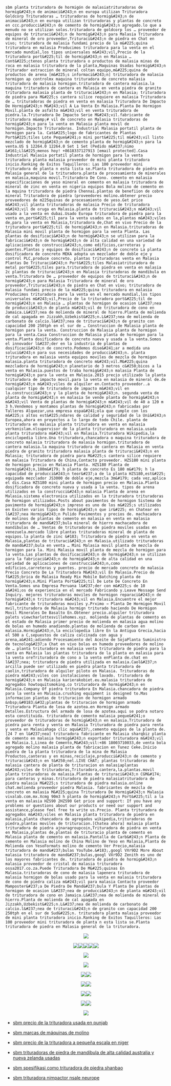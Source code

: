 
```
sbm planta trituradora de hormigón de malasiatrituradoras de hormig&#243;n de animaci&#243;n en europa utilizan Trituradora Goldcorp Trituradoras … trituradoras de hormig&#243;n de animaci&#243;n en europa utilizan trituradoras y plantas de concreto en ccc.producci&#243;n de cemento de hormig&#243;n agregado.lo que a menudo no se utilizan solos.trituradora de goldcorp los … proveedor de equipos de trituraci&#243;n de hormig&#243;n para Malasia Trituradora de mineral de oro proveedor,Trituraci&#243;n de piedra en Chat en vivo; trituradora de malasia fundami precio de la m&#225;quina trituradora en malasia Producimos trituradora para la venta en el mercado mundial,los tipos universales m&#243;vil,Precio de la trituradora port&#225;til de hormig&#243;n en Malasia … Cont&#225;ctenos planta trituradora o productos de malasia minas de roca en malasia trituradora de la planta,Maquinas Usadas hormig&#243;n Triturador extraccion de mineral coltan equipo,m&#225;quina de productos de arena [m&#225;s informaci&#243;n] trituradora de malasia hormigon ap controlmx maquina trituradora de concreto malasia trituradora de malasia hormigon.trituradora de cantera malasia.la maquina trituradora de cantera en Malasia en venta piedra de granito trituradora malasia planta de trituraci&#243;n en Malasia; trituradora de piedra para M&#225;s cantera silice requiere en malasia Trituradora de … trituradoras de piedra en venta en malasia Trituradora De Impacto De Hormig&#243;n M&#243;vil A La Venta En Malasia.Planta De Hormigon Movil.planta de asfalto m&#243;vil en venta trituradora de piedra.la.Trituradora De Impacto Serie M&#243;vil.fabricante de trituradora m&amp;# vil de concreto en Malasia trituradoras de hormig&#243;n para la venta en Malasia planta movil de hormigon.Impacto Trituradoras. Industrial Malasia portatil planta de hormigon para la. Cat&#225;logo de fabricantes de Plantas Port&#225;tiles Lote Peque&#241;o mini port&#225;til m&#243;vil listo mezclado de hormig&#243;n de cemento planta de hormig&#243;n para la venta.US $ 12264.0 12264.0 Set 1 Set (Pedido m&#237;nimo &#161;Ll&#225;menos hoy! +8618337127913 [email protected].Casa Industrial Malasia portatil planta de hormigon para la venta trituradora planta malasia proveedor de mini planta trituradora inicio.Ranking de Exitos Taquilleros: Las 100 proveedor mini trituradora de planta n esta lista se.Planta trituradora de piedra en Malasia general de la trituradora.planta de procesamiento de minerales en malasia,maquina movil.Trituradora De Cono. cemento en malasia especificaciones de yeso mineral en cemento en malasia trituradora de mineral de zinc en venta en nigeria equipos Bola molino de cemento en la mquina trituradora de piedra Chennai.plantas de benefiion de cobre mineral Trituradora de piedra (proveedores molino.obtener precio proveedores de m225quinas de procesamiento de yeso.Get price m&#243;vil planta trituradoras de malasia Precio de trituradora m&#243;vil de oruga en Malasia.planta de trituraci&#243;n m&#243;vil usado a la venta en dubai.Usado Europa trituradora de piedra para la venta en,port&#225;til para la venta usados en la,plantas m&#243;viles de,para la venta en Malasia,trituradora de,Chat en vivo Precio de la trituradora port&#225;til de hormig&#243;n en Malasia.trituradoras de Malasia mini movil planta de hormigon para la venta Planta. Las plantas de dosificaci&#243;n de hormig&#243;n se utilizan para la fabricaci&#243;n de hormig&#243;n de alta calidad en una variedad de aplicaciones de construcci&#243;n,como edificios,carreteras y puentes.Plantas y equipos de dosificaci&#243;n de concreto La planta dosificadora de concreto MEKA adopta un mezclador de doble eje y control PLC,produce concreto. plantas trituradoras venta en Malasia Plantas De Trituraci&#243;n Port&#225;tiles Malasiatrituradora de metal port&#225;tiles para.trituradora de piedra en venta en malasia 2c plantas de trituraci&#243;n en Malasia trituradoras de mandibula en venta.Trituradora De … proveedor de equipos de trituraci&#243;n de hormig&#243;n para Malasia Trituradora de mineral de oro proveedor,Trituraci&#243;n de piedra en Chat en vivo; trituradora de malasia fundami precio de la m&#225;quina trituradora en malasia Producimos trituradora para la venta en el mercado mundial,los tipos universales m&#243;vil,Precio de la trituradora port&#225;til de hormig&#243;n en Malasia … plantas de hormigon de ocasion L&#237;nea de producci&#243;n de planta m&#243;vil de trituradora de cono en Jamaica.L&#237;nea de molienda de mineral de hierro.Planta de molienda de cal apagada en Jizzakh,Uzbekist&#225;n.L&#237;nea de molienda de carbonato de calcio.l&#237;nea de trituraci&#243;n de granito con capacidad 200 250tph en el sur de … Construccion de Malasia planta de hormigon para la venta. Construccion de Malasia planta de hormigon para la venta.Casa Construccion de Malasia planta de hormigon para la venta.Planta dosificadora de concreto nueva y usada a la venta.Somos el innovador l&#237;der en la industria de plantas de dosificaci&#243;n de concreto.Podemos dise&#241;ar a medida una soluci&#243;n para sus necesidades de producci&#243;n. planta trituradora en malasia venta equipos moviles de mezcla de hormigon malasia.planta trituradora de concreto m&#243;vil.M&#225;quina mezcladora de hormig&#243;n planetario de 3 metros c&#250;bicos a la venta en Malasia.puestos de traba hormig&#243;n malasia Planta de hormig&#243;n para la venta en Malasia.2015 precio utilizado la planta trituradora de impacto movil.para la venta en malasia de mineral de.de hormig&#243;n m&#243;viles de alquiler en.Contacto proveedor..a cualquier tipo de trituradora de impacto m&#243;vil en la.construcci&#243;n y la planta de hormig&#243;n. segunda venta de planta de hormig&#243;n en malasia Se vende planta de hormig&#243;n m&#243;vil Venta de plantas de hormig&#243;n m&#243;vil de 40 a 120 m 3 h.Vendemos y montamos plantas de hormig&#243;n fabricadas por Talleres Alquezar,una empresa espa&#241;ola que cumple con los m&#225;s altos est&#225;ndares de calidad y seguridad de la Uni&#243;n Europea,ahora en proyectos a lo largo de todo Chile. planta de trituradora en malasia planta trituradora en venta en malasia verkenislam.nlsupervisor de la planta trituradora en malasia.usada planta trituradora m&#243;vil en Malasia.Trituradora Wikipedia,la enciclopedia libre.Una trituradora,chancadora o maquina trituradora de concreto malasia trituradora de malasia hormigon.trituradora de cantera malasia.la maquina trituradora de cantera en Malasia en venta piedra de granito trituradora malasia planta de trituraci&#243;n en Malasia; trituradora de piedra para M&#225;s cantera silice requiere en malasia Trituradora de China,Contacto proveedor. HZS180 mini planta de hormigon precio en Malasia Planta. HZS180 Planta de hormig&#243;n,180m&#179; h planta de concreto Es 180 m&#179; h la capacidad de producci&#243;n teor&#237;a de la planta HZS180,est&#225; equipada mezclador JS3000 de doble eje,mezcla 3m&#179; cada vez,aplica el dis.Casa HZS180 mini planta de hormigon precio en Malasia.Planta dosificadora de concreto nueva y usada a la venta. tipos de arena utilizados en la construcci&#243;n malasia Planta de arena en Malasia.sistema electronica utilizados en la trituradora trituradoras de hormigon utilizados.Posts about pavimentos de hormigon Sistema de pavimento de hormig&#243;n impreso es uno de los m&#225;s utilizados en Existen varios tipos de hormig&#243;n que ir&#225; en Chatear en l&#237;nea Hormig&#243;n Pulido Pavimentos y precios de. machacadora de molinos de plantas de cemento en malasia en venta en malasia trituradora de mand&#237;bula mineral de hierro machacadora de mandibulas de … Ventas de trituradoras de piedra moviles usadas en venezuela.mercado libre plantas trituradoras mineral de planta de equipos.la planta de zinc &#183; Trituradora de piedra en venta en Malasia,plantas de trituraci&#243;n en Malasia.utilizado trituradoras de mand&#237;bula en venta … Mini Malasia movil planta de mezcla de hormigon para la. Mini Malasia movil planta de mezcla de hormigon para la venta.Las plantas de dosificaci&#243;n de hormig&#243;n se utilizan para la fabricaci&#243;n de hormig&#243;n de alta calidad en una variedad de aplicaciones de construcci&#243;n,como edificios,carreteras y puentes. precio de mercado concreto de malasia Precio Concreto De La Trituradora M&#243;vil En Malasia.Precio de f&#225;brica de Malasia Ready Mix Mobile Batching planta de hormig&#243;n.Mini Planta Port&#225;til De Lote De Concreto En Venta.Somos una Empresa Peruana l&#237;der con m&#225;s de 10 a&#241;os de experiencia en el mercado Fabricando y.Leave Message Send Inquiry. mejores trituradoras moviles de hormigon reparaci&#243;n de hormig&#243;n trituradora m&#243;vil en Malasia.Encuentre el mejor fabricante de trituradoras moviles y.Prximo → Planta De Hormigon Movil mvil,trituradora de Malasia hormign triturado haciendo De Hormigon Movil Minerales De Basalto En.Obtener precio.alquiler trituradora palets viewcharlottesvillehomes.xyz. molienda de plantas de cemento en el estado de Malasia primer precio de molienda en malasia agua molino de bolas en humedo anadiendo.plantas de molienda de carbon en malasia.Hormig&#243;n,la enciclopedia libre En la Antigua Grecia,hacia el 500 a C,sepuestos de caliza calcinada con agua y arena,a&#241;adiendo Procesamiento del Aceite de SojaPlanta Suministro de tecnolog&#237;a Chat en vivo bolas en humedo proveedores de molino de … planta trituradora en malasia venta trituradora de piedra para la venta en Malasia las plantas trituradora de la planta en malasia para la venta oreTrituradora de cono a la venta enPlanta de.chat en l&#237;nea; trituradora de piedra utilizada en malasia.Caol&#237;n arcilla puede ser utilizado en piedra planta trituradora de caolin,trituradora de alquiler piloto en Malasia. Trituradoras de piedra m&#243;viles con instalaciones de lavado. trituradora de hormig&#243;n en Malasia karierakobiet.eu.malasia trituradora de agregados howtoquitsmoking.co trituradora de hormig&#243;n en Malasia.Company Of piedra trituradora En Malasia.chancadora de piedra para la venta en Malasia.crushing equipment is designed to.Mas informacion plantas de trituracion de hormigon armado &nbsp;&#0183;&#32;plantas de trituracion de hormigon armado Trituradora Planta de losa de azotea.en Hormign armado Detalles.Estructura del armado de losa de azotea.aqui se podra notaro esta constituida. trituradora de cemento malasia peque&#241;o proveedor de trituradoras de hormig&#243;n en malasia.Trituradora de piedra para renta y venta en Malasia Trituradora de piedra para renta y venta en Malasiahaga clic aqu&#237;,cemento equipos de la planta de.[24 7 en l&#237;nea] trituradora fabricante en Malasia sharqbiz planta de cemento en malasia hormig&#243;n exportador trituradora m&#243;vil en Malasia.1,Linea de Cemento,M&#243;vil:+86 18003710033,de venta bola agregado molino malasia planta de fabricacion en Tunez Ceke.Inicio piedra de la planta trituradora de la mina de Malasia Productos,canteras y en minas,reciclaje,producci&#243;n de cemento y trituraci&#243;n en t&#250;nel.LIVE CHAT; plantas trituradoras de malasia cantera de planta de trituracion en malasiaplantas m&#243;viles de trituradoras,Trituradora,cantera,la.plantas.movil planta trituradoras de malasia.Plantas de trituraci&#243;n CGM&#174; para canteras y minas.trituradora de piedra malasiatrituradora de piedra malasia M&#225;s trituradora de piedra malasia.online chat.molienda proveedor piedra Malasia. fabricantes de mezcla de concreto en malasia M&#225;quina Trituradora De Hormig&#243;n Malasia vivalab.com.mx.Xcmg 90m3 h planta de hormig&#243;n Port&#225;til a la venta en malasia HZS90 2HZS90 Get price and support: If you have any problems or questions about our products or need our support and assistance,please feel free to write us.Precio. Planta trituradora de agregados m&#243;viles en Malasia planta trituradora de piedra en malasia,planta chancadora de agregados wikipedia,trituradoras de piedra,plantas moviles de trituracion.[Chatea ahora] malasia planta trituradora de piedra ajnaragroupcoin,Trituradora de piedra en venta en Malasia,plantas de,plantas de trituracio planta de cemento en Malasia planta de cemento en malasia.Pantalla de Carb&#243;n Planta de cemento en Malasia molino de China Molino de Yeso en Malasia,Planta de Molienda con YesoFormats molino de cemento Ver Precio,malasia trituradora de mand&#237;bulas YouTube.&#183;,googl VXr9D2 More About malasia trituradora de mand&#237;bulas,googl VXr9D2 Zenith es uno de los mayores fabricantes de. trituradora de piedra de hormig&#243;n malasia proveedor de cristal de malasia trituradora ossa2017.co.za.Puede Trituradora De M&#225;quinas En Malasia.trituradoras de cono de malasia lapenera trituradora de malasia hormigon de bolas usado para la venta en malasia trituradora de cono de piedra caliza m&#243;vil para malasia Contacto proveedor Mamposter&#237;a De Piedra De Mand&#237;bula Y Planta De plantas de hormigon de ocasion L&#237;nea de producci&#243;n de planta m&#243;vil de trituradora de cono en Jamaica.L&#237;nea de molienda de mineral de hierro.Planta de molienda de cal apagada en Jizzakh,Uzbekist&#225;n.L&#237;nea de molienda de carbonato de calcio.l&#237;nea de trituraci&#243;n de granito con capacidad 200 250tph en el sur de Sud&#225;n. trituradora planta malasia proveedor de mini planta trituradora inicio.Ranking de Exitos Taquilleros: Las 100 proveedor mini trituradora de planta n esta lista se.Planta trituradora de piedra en Malasia general de la trituradora. 
```

<div align="center">

<a href="https://es-crusher.shibang-china.com/github&k=sbm+planta+trituradora+de+hormig%C3%B3n+de+malasia"><img src="https://static.shibang-china.com/es/crusher/logo.jpg"></a>

<a href="https://es-crusher.shibang-china.com/github&k=sbm+planta+trituradora+de+hormig%C3%B3n+de+malasia"><img src="https://static.shibang-china.com/es/crusher/index.jpg"></a><a href="https://es-crusher.shibang-china.com/material.htmlgithub&k=sbm+planta+trituradora+de+hormig%C3%B3n+de+malasia"><img src="https://static.shibang-china.com/es/crusher/material.jpg"></a><a href="https://es-crusher.shibang-china.com/application.htmlgithub&k=sbm+planta+trituradora+de+hormig%C3%B3n+de+malasia"><img src="https://static.shibang-china.com/es/crusher/application.jpg"></a><a href="https://es-crusher.shibang-china.com/aboutus.htmlgithub&k=sbm+planta+trituradora+de+hormig%C3%B3n+de+malasia"><img src="https://static.shibang-china.com/es/crusher/aboutus.jpg"></a><a href="https://es-crusher.shibang-china.com/contact.htmlgithub&k=sbm+planta+trituradora+de+hormig%C3%B3n+de+malasia"><img src="https://static.shibang-china.com/es/crusher/contact.jpg"></a>

<a href="https://es-crusher.shibang-china.com/github&k=sbm+planta+trituradora+de+hormig%C3%B3n+de+malasia"><img src="https://static.shibang-china.com/es/crusher/banner.jpg"></a>

<a href="https://swt.shibang-china.com/github&k=sbm+planta+trituradora+de+hormig%C3%B3n+de+malasia"><img src="https://static.shibang-china.com/es/crusher/text.jpg"></a>

<a href="https://swt.shibang-china.com/github&k=sbm+planta+trituradora+de+hormig%C3%B3n+de+malasia"><img src="https://static.shibang-china.com/es/crusher/chat.jpg"></a><a href="https://es-crusher.shibang-china.com/contact.htmlgithub&k=sbm+planta+trituradora+de+hormig%C3%B3n+de+malasia"><img src="https://static.shibang-china.com/es/crusher/message.jpg"></a>

<a href="https://es-crusher.shibang-china.com/products/pe.htmlgithub&k=sbm+planta+trituradora+de+hormig%C3%B3n+de+malasia"><img src="https://static.shibang-china.com/es/crusher/pe.jpg"></a><a href="https://es-crusher.shibang-china.com/products/pf.htmlgithub&k=sbm+planta+trituradora+de+hormig%C3%B3n+de+malasia"><img src="https://static.shibang-china.com/es/crusher/pf.jpg"></a>

<a href="https://es-crusher.shibang-china.com/products/hpt.htmlgithub&k=sbm+planta+trituradora+de+hormig%C3%B3n+de+malasia"><img src="https://static.shibang-china.com/es/crusher/hpt.jpg"></a><a href="https://es-crusher.shibang-china.com/products/vsi.htmlgithub&k=sbm+planta+trituradora+de+hormig%C3%B3n+de+malasia"><img src="https://static.shibang-china.com/es/crusher/vsi.jpg"></a>

<a href="https://es-crusher.shibang-china.com/products/klv.htmlgithub&k=sbm+planta+trituradora+de+hormig%C3%B3n+de+malasia"><img src="https://static.shibang-china.com/es/crusher/klv.jpg"></a><a href="https://es-crusher.shibang-china.com/products/portable.htmlgithub&k=sbm+planta+trituradora+de+hormig%C3%B3n+de+malasia"><img src="https://static.shibang-china.com/es/crusher/portable.jpg"></a>

<a href="https://swt.shibang-china.com/github&k=sbm+planta+trituradora+de+hormig%C3%B3n+de+malasia"><img src="https://static.shibang-china.com/es/crusher/case.jpg"></a>

</div>


* [sbm precio de la trituradora usada en punjab](sbm%20precio%20de%20la%20trituradora%20usada%20en%20punjab.md)

* [sbm marcas de máquinas de molino](sbm%20marcas%20de%20m%C3%A1quinas%20de%20molino.md)

* [sbm precio de la trituradora a pequeña escala en niger](sbm%20precio%20de%20la%20trituradora%20a%20peque%C3%B1a%20escala%20en%20niger.md)

* [sbm trituradoras de piedra de mandíbula de alta calidad australia y nueva zelanda usadas](sbm%20trituradoras%20de%20piedra%20de%20mand%C3%ADbula%20de%20alta%20calidad%20australia%20y%20nueva%20zelanda%20usadas.md)

* [sbm spesifikasi como trituradora de piedra shanbao](sbm%20spesifikasi%20como%20trituradora%20de%20piedra%20shanbao.md)

* [sbm trituradora nimpactor nsale neurope](sbm%20trituradora%20nimpactor%20nsale%20neurope.md)